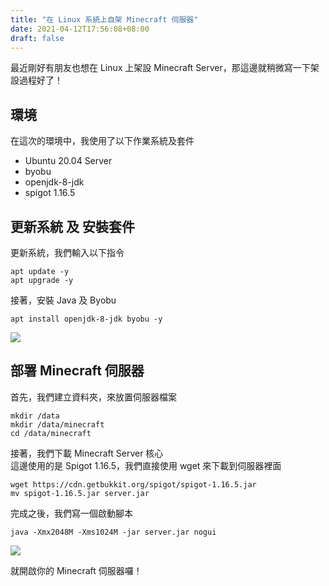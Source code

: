 ```yaml
---
title: "在 Linux 系統上自架 Minecraft 伺服器"
date: 2021-04-12T17:56:08+08:00
draft: false
---
```


最近剛好有朋友也想在 Linux 上架設 Minecraft Server，那這邊就稍微寫一下架設過程好了！

## 環境

在這次的環境中，我使用了以下作業系統及套件

* Ubuntu 20.04 Server
* byobu
* openjdk-8-jdk
* spigot 1.16.5

## 更新系統 及 安裝套件

更新系統，我們輸入以下指令
```
apt update -y
apt upgrade -y
```

接著，安裝 Java 及 Byobu
```
apt install openjdk-8-jdk byobu -y
```

![](https://static-a1.steveyi.net/media/blog/hosting-a-minecraft-server-on-linux-01.png)

## 部署 Minecraft 伺服器

首先，我們建立資料夾，來放置伺服器檔案
```
mkdir /data
mkdir /data/minecraft
cd /data/minecraft
```

接著，我們下載 Minecraft Server 核心  
這邊使用的是 Spigot 1.16.5，我們直接使用 wget 來下載到伺服器裡面
```
wget https://cdn.getbukkit.org/spigot/spigot-1.16.5.jar
mv spigot-1.16.5.jar server.jar
```

完成之後，我們寫一個啟動腳本
```
java -Xmx2048M -Xms1024M -jar server.jar nogui
```

![](https://static-a1.steveyi.net/media/blog/hosting-a-minecraft-server-on-linux-02.png)

就開啟你的 Minecraft 伺服器囉！